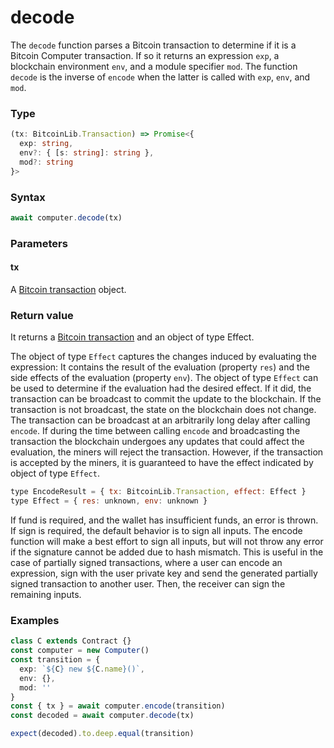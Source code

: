 # decode

The `decode` function parses a Bitcoin transaction to determine if it is a Bitcoin Computer transaction. If so it returns an expression `exp`, a blockchain environment `env`, and a module specifier `mod`. The function `decode` is the inverse of `encode` when the latter is called with `exp`, `env`, and `mod`.


### Type
```ts
(tx: BitcoinLib.Transaction) => Promise<{
  exp: string,
  env?: { [s: string]: string },
  mod?: string
}>
```

### Syntax
```js
await computer.decode(tx)
```

### Parameters

#### tx

A [Bitcoin transaction](https://github.com/bitcoin-computer/monorepo/blob/main/packages/nakamotojs/ts_src/transaction.ts) object.


### Return value

It returns a [Bitcoin transaction](https://github.com/bitcoin-computer/monorepo/blob/main/packages/nakamotojs/ts_src/transaction.ts) and an object of type Effect.

The object of type `Effect` captures the changes induced by evaluating the expression: It contains the result of the evaluation (property `res`) and the side effects of the evaluation (property `env`). The object of type `Effect` can be used to determine if the evaluation had the desired effect. If it did, the transaction can be broadcast to commit the update to the blockchain. If the transaction is not broadcast, the state on the blockchain does not change. The transaction can be broadcast at an arbitrarily long delay after calling `encode`. If during the time between calling `encode` and broadcasting the transaction the blockchain undergoes any updates that could affect the evaluation, the miners will reject the transaction. However, if the transaction is accepted by the miners, it is guaranteed to have the effect indicated by object of type `Effect`.

```js
type EncodeResult = { tx: BitcoinLib.Transaction, effect: Effect }
type Effect = { res: unknown, env: unknown }
```

If fund is required, and the wallet has insufficient funds, an error is thrown.
If sign is required, the default behavior is to sign all inputs. 
The encode function will make a best effort to sign all inputs, but will not throw any error if the signature cannot be added due to hash mismatch. This is useful in the case of partially signed transactions, where a user can encode an expression, sign with the user private key and send the generated partially signed transaction to another user. Then, the receiver can sign the remaining inputs.

<!-- TODO: describe that when signing, some errors are swallowed in order to enable partially signed transactions -->


### Examples
```ts
class C extends Contract {}
const computer = new Computer()
const transition = {
  exp: `${C} new ${C.name}()`,
  env: {},
  mod: ''
}
const { tx } = await computer.encode(transition)
const decoded = await computer.decode(tx)

expect(decoded).to.deep.equal(transition)
```